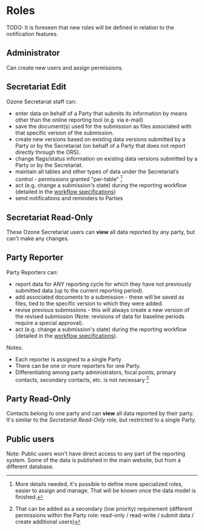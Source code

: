 # Roles

TODO: It is foreseen that new roles will be defined in relation to the notification features.

## Administrator

Can create new users and assign permissions.

## Secretariat Edit

Ozone Secretariat staff can:

* enter data on behalf of a Party that submits its information by means other than the online reporting tool (e.g. via e-mail)
* save the document(s) used for the submission as files associated with that specific version of the submission.
* create new versions based on existing data versions submitted by a Party or by the Secretariat (on behalf of a Party that does not report directly through the ORS).
* change flags/status information on existing data versions submitted by a Party or by the Secretariat.
* maintain all tables and other types of data under the Secretariat’s control - permissions granted "per-table" [^TODO1]
* act (e.g. change a submission's state) during the reporting workflow (detailed in the [workflow specifications](workflow.md))
* send notifications and reminders to Parties

[^TODO1]: More details needed, it's possible to define more specialized roles, easier to assign and manage. That will be known once the data model is finished.

## Secretariat Read-Only 

These Ozone Secretariat users can **view** all data reported by any party, but can't make any changes.

## Party Reporter

Party Reporters can:
* report data for ANY reporting cycle for which they have not previously submitted data (up to the current reporting period).
* add associated documents to a submission - these will be saved as files, tied to the specific version to which they were added.
* revise previous submissions - this will always create a new version of the revised submission (Note: revisions of data for baseline periods require a special approval).
* act (e.g. change a submission's state) during the reporting workflow (detailed in the [workflow specifications](workflow.md)).

Notes:

* Each reporter is assigned to a single Party
* There can be one or more reporters for one Party.
* Differentiating among party administrators, focal points, primary contacts, secondary contacts, etc. is not necessary [^TODO2]

[^TODO2]: That can be added as a secondary (low priority) requirement (different permissions within the Party role: read-only / read-write / submit data / create additional users)

## Party Read-Only

Contacts belong to one party and can **view** all data reported by their party. It's similar to the _Secretariat Read-Only_ role, but restricted to a single Party.

## Public users

Note: Public users won't have direct access to any part of the reporting system. Some of the data is published in the main website, but from a different database.
